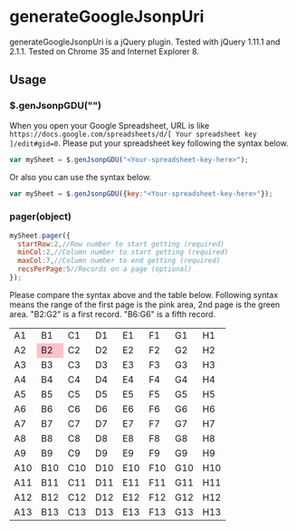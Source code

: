 generateGoogleJsonpUri
======================
generateGoogleJsonpUri is a jQuery plugin. Tested with jQuery 1.11.1 and 2.1.1. Tested on Chrome 35 and Internet Explorer 8.

## Usage

### $.genJsonpGDU("<Your-spreadsheet-key-here>")

When you open your Google Spreadsheet, URL is like `https://docs.google.com/spreadsheets/d/[ Your spreadsheet key ]/edit#gid=0`. Please put your spreadsheet key following the syntax below.
```javascript
var mySheet = $.genJsonpGDU("<Your-spreadsheet-key-here>");
```
Or also you can use the syntax below.
```javascript
var mySheet = $.genJsonpGDU({key:"<Your-spreadsheet-key-here>"});
```

### pager(object)
```javascript
mySheet.pager({
  startRow:2,//Row number to start getting (required)
  minCol:2,//Column number to start getting (required)
  maxCol:7,//Column number to end getting (required)
  recsPerPage:5//Records on a page (optional)
});
```
Please compare the syntax above and the table below. Following syntax means the range of the first page is the pink area, 2nd page is the green area. "B2:G2" is a first record. "B6:G6" is a fifth record.
<table class="generateGoogleJsonpUri_table"><tbody>
<tr><td>A1</td><td>B1</td><td>C1</td><td>D1</td><td>E1</td><td>F1</td><td>G1</td><td>H1</td></tr>
<tr><td>A2</td><td style="background-color:pink;">B2</td><td class="generateGoogleJsonpUri_cells_range_01">C2</td><td class="generateGoogleJsonpUri_cells_range_01">D2</td><td class="generateGoogleJsonpUri_cells_range_01">E2</td><td class="generateGoogleJsonpUri_cells_range_01">F2</td><td class="generateGoogleJsonpUri_cells_range_01">G2</td><td>H2</td></tr>
<tr><td>A3</td><td class="generateGoogleJsonpUri_cells_range_01">B3</td><td class="generateGoogleJsonpUri_cells_range_01">C3</td><td class="generateGoogleJsonpUri_cells_range_01">D3</td><td class="generateGoogleJsonpUri_cells_range_01">E3</td><td class="generateGoogleJsonpUri_cells_range_01">F3</td><td class="generateGoogleJsonpUri_cells_range_01">G3</td><td>H3</td></tr>
<tr><td>A4</td><td class="generateGoogleJsonpUri_cells_range_01">B4</td><td class="generateGoogleJsonpUri_cells_range_01">C4</td><td class="generateGoogleJsonpUri_cells_range_01">D4</td><td class="generateGoogleJsonpUri_cells_range_01">E4</td><td class="generateGoogleJsonpUri_cells_range_01">F4</td><td class="generateGoogleJsonpUri_cells_range_01">G4</td><td>H4</td></tr>
<tr><td>A5</td><td class="generateGoogleJsonpUri_cells_range_01">B5</td><td class="generateGoogleJsonpUri_cells_range_01">C5</td><td class="generateGoogleJsonpUri_cells_range_01">D5</td><td class="generateGoogleJsonpUri_cells_range_01">E5</td><td class="generateGoogleJsonpUri_cells_range_01">F5</td><td class="generateGoogleJsonpUri_cells_range_01">G5</td><td>H5</td></tr>
<tr><td>A6</td><td class="generateGoogleJsonpUri_cells_range_01">B6</td><td class="generateGoogleJsonpUri_cells_range_01">C6</td><td class="generateGoogleJsonpUri_cells_range_01">D6</td><td class="generateGoogleJsonpUri_cells_range_01">E6</td><td class="generateGoogleJsonpUri_cells_range_01">F6</td><td class="generateGoogleJsonpUri_cells_range_01">G6</td><td>H6</td></tr>
<tr><td>A7</td><td class="generateGoogleJsonpUri_cells_range_02">B7</td><td class="generateGoogleJsonpUri_cells_range_02">C7</td><td class="generateGoogleJsonpUri_cells_range_02">D7</td><td class="generateGoogleJsonpUri_cells_range_02">E7</td><td class="generateGoogleJsonpUri_cells_range_02">F7</td><td class="generateGoogleJsonpUri_cells_range_02">G7</td><td>H7</td></tr>
<tr><td>A8</td><td class="generateGoogleJsonpUri_cells_range_02">B8</td><td class="generateGoogleJsonpUri_cells_range_02">C8</td><td class="generateGoogleJsonpUri_cells_range_02">D8</td><td class="generateGoogleJsonpUri_cells_range_02">E8</td><td class="generateGoogleJsonpUri_cells_range_02">F8</td><td class="generateGoogleJsonpUri_cells_range_02">G8</td><td>H8</td></tr>
<tr><td>A9</td><td class="generateGoogleJsonpUri_cells_range_02">B9</td><td class="generateGoogleJsonpUri_cells_range_02">C9</td><td class="generateGoogleJsonpUri_cells_range_02">D9</td><td class="generateGoogleJsonpUri_cells_range_02">E9</td><td class="generateGoogleJsonpUri_cells_range_02">F9</td><td class="generateGoogleJsonpUri_cells_range_02">G9</td><td>H9</td></tr>
<tr><td>A10</td><td class="generateGoogleJsonpUri_cells_range_02">B10</td><td class="generateGoogleJsonpUri_cells_range_02">C10</td><td class="generateGoogleJsonpUri_cells_range_02">D10</td><td class="generateGoogleJsonpUri_cells_range_02">E10</td><td class="generateGoogleJsonpUri_cells_range_02">F10</td><td class="generateGoogleJsonpUri_cells_range_02">G10</td><td>H10</td></tr>
<tr><td>A11</td><td class="generateGoogleJsonpUri_cells_range_02">B11</td><td class="generateGoogleJsonpUri_cells_range_02">C11</td><td class="generateGoogleJsonpUri_cells_range_02">D11</td><td class="generateGoogleJsonpUri_cells_range_02">E11</td><td class="generateGoogleJsonpUri_cells_range_02">F11</td><td class="generateGoogleJsonpUri_cells_range_02">G11</td><td>H11</td></tr>
<tr><td>A12</td><td>B12</td><td>C12</td><td>D12</td><td>E12</td><td>F12</td><td>G12</td><td>H12</td></tr>
<tr><td>A13</td><td>B13</td><td>C13</td><td>D13</td><td>E13</td><td>F13</td><td>G13</td><td>H13</td></tr>
</tbody></table>
